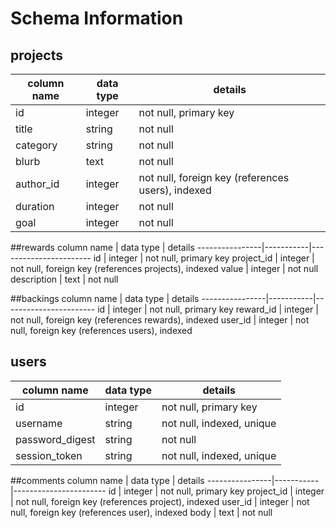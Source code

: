 # Schema Information

## projects
column name | data type | details
------------|-----------|-----------------------
id          | integer   | not null, primary key
title       | string    | not null
category    | string    | not null
blurb       | text      | not null
author_id   | integer   | not null, foreign key (references users), indexed
duration    | integer   | not null
goal        | integer   | not null

##rewards
column name     | data type | details
----------------|-----------|-----------------------
id              | integer   | not null, primary key
project_id      | integer   | not null, foreign key (references projects), indexed
value           | integer   | not null
description     | text      | not null

##backings
column name     | data type | details
----------------|-----------|-----------------------
id              | integer   | not null, primary key
reward_id       | integer   | not null, foreign key (references rewards), indexed
user_id         | integer   | not null, foreign key (references users), indexed

## users
column name     | data type | details
----------------|-----------|-----------------------
id              | integer   | not null, primary key
username        | string    | not null, indexed, unique
password_digest | string    | not null
session_token   | string    | not null, indexed, unique

##comments
column name     | data type | details
----------------|-----------|-----------------------
id              | integer   | not null, primary key
project_id      | integer   | not null, foreign key (references project), indexed
user_id         | integer   | not null, foreign key (references user), indexed
body            | text      | not null
